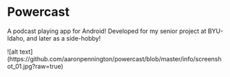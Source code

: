 <h1>Powercast</h1>
<p>A podcast playing app for Android! Developed for my senior project at BYU-Idaho, and later as a side-hobby!</p>
![alt text](https://github.com/aaronpennington/powercast/blob/master/info/screenshot_01.jpg?raw=true)